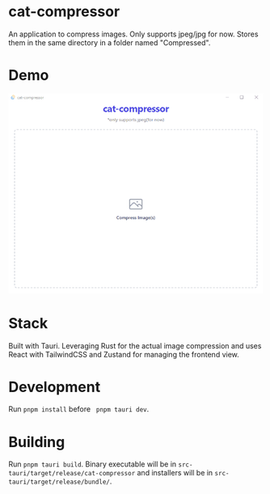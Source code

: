 # cat-compressor
An application to compress images. Only supports jpeg/jpg for now. Stores them in the same directory in a folder named "Compressed".

# Demo
<img src="./cat-compressor-demo.gif" alt="cat compressor demo" />

# Stack
Built with Tauri. Leveraging Rust for the actual image compression and uses React with TailwindCSS and Zustand for managing the frontend view.

# Development
Run ```pnpm install``` before ``` pnpm tauri dev```.

# Building
Run ```pnpm tauri build```. Binary executable will be in ```src-tauri/target/release/cat-compressor``` and installers will be in ```src-tauri/target/release/bundle/```.